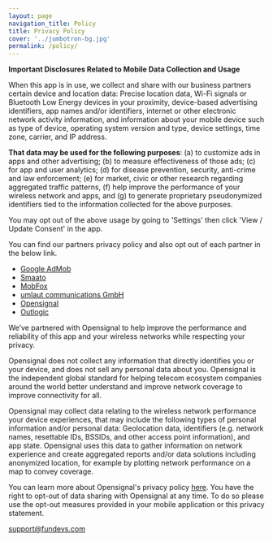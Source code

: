 ```yaml
---
layout: page
navigation_title: Policy
title: Privacy Policy
cover: '../jumbotron-bg.jpg'
permalink: /policy/
---
```


**Important Disclosures Related to Mobile Data Collection and Usage**

When this app is in use, we collect and share with our business partners certain device and location data:  Precise location data, Wi-Fi signals or Bluetooth Low Energy devices in your proximity, device-based advertising identifiers, app names and/or identifiers, internet or other electronic network activity information, and information about your mobile device such as type of device, operating system version and type, device settings, time zone, carrier, and IP address.  

**That data may be used for the following purposes**:  (a) to customize ads in apps and other advertising;  (b) to measure effectiveness of those ads; (c) for app and user analytics; (d) for disease prevention, security, anti-crime and law enforcement; (e) for market, civic or other research regarding aggregated traffic patterns, (f) help improve the performance of your wireless network and apps, and (g) to generate proprietary pseudonymized identifiers tied to the information collected for the above purposes.

You may opt out of the above usage by going to 'Settings' then click 'View / Update Consent' in the app.

You can find our partners privacy policy and also opt out of each partner in the below link.

- [Google AdMob](https://policies.google.com/privacy)
- [Smaato](https://www.smaato.com/privacy/)
- [MobFox](https://www.mobfox.com/privacy-policy/)
- [umlaut communications GmbH](https://www.umlaut.com/privacy-policy)
- [Opensignal](https://www.opensignal.com/privacypolicy-for-crowdsourcedata)
- [Outlogic](https://outlogic.io/privacy-policy/)

We’ve partnered with Opensignal to help improve the performance and reliability of this app and your wireless networks while respecting your privacy.

Opensignal does not collect any information that directly identifies you or your device, and does not sell any personal data about you. Opensignal is the independent global standard for helping telecom ecosystem companies around the world better understand and improve network coverage to improve connectivity for all.

Opensignal may collect data relating to the wireless network performance your device experiences, that may include the following types of personal information and/or personal data: Geolocation data, identifiers (e.g. network names, resettable IDs, BSSIDs, and other access point information), and app state. Opensignal uses this data to gather information on network experience and create aggregated reports and/or data solutions including anonymized location, for example by plotting network performance on a map to convey coverage.

You can learn more about Opensignal's privacy policy [here](https://www.opensignal.com/privacypolicy-for-crowdsourcedata). You have the right to opt-out of data sharing with Opensignal at any time. To do so please use the opt-out measures provided in your mobile application or this privacy statement.

support@fundevs.com
